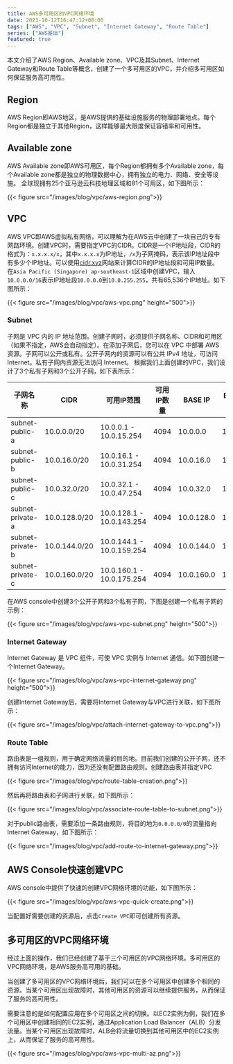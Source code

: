 ```yaml
---
title: AWS多可用区的VPC网络环境
date: 2023-10-12T16:47:12+08:00
tags: ["AWS", "VPC", "Subnet", "Internet Gateway", "Route Table"]
series: ["AWS基础"]
featured: true
---
```


本文介绍了AWS Region、Available zone、VPC及其Subnet、Internet Gateway和Route Table等概念，创建了一个多可用区的VPC，并介绍多可用区如何保证服务高可用性。

<!--more-->

## Region
AWS Region即AWS地区，是AWS提供的基础设施服务的物理部署地点。每个Region都是独立于其他Region，这样能够最大限度保证容错率和可用性。
## Available zone
AWS Available zone即AWS可用区，每个Region都拥有多个Available zone，每个Available zone都是独立的物理数据中心，拥有独立的电力、网络、安全等设施。
全球现拥有25个亚马逊云科技地理区域和81个可用区，如下图所示：

{{< figure src="/images/blog/vpc/aws-region.png">}}

## VPC
AWS VPC即AWS虚拟私有网络，可以理解为在AWS云中创建了一块自己的专有网路环境。创建VPC时，需要指定VPC的CIDR。CIDR是一个IP地址段，CIDR的格式为：`x.x.x.x/x`，其中`x.x.x.x`为IP地址，`/x`为子网掩码，表示该IP地址段中有多少个IP地址。可以使用[cidr.xyz](https://cidr.xyz/)网站来计算CIDR的IP地址段和可用IP数量。
在`Asia Pacific (Singapore) ap-southeast-1`区域中创建VPC，输入`10.0.0.0/16`表示IP地址段`10.0.0.0`到`10.0.255.255`，共有65,536个IP地址。如下图所示：

{{< figure src="/images/blog/vpc/aws-vpc.png" height="500">}}

### Subnet
子网是 VPC 内的 IP 地址范围。创建子网时，必须提供子网名称、CIDR和可用区（如果不指定，AWS会自动指定）。在添加子网后，您可以在 VPC 中部署 AWS 资源。子网可以公开或私有。公开子网内的资源可以有公共 IPv4 地址，可访问 Internet。私有子网内资源无法访问 Internet。
根据我们上面创建的VPC，我们设计了3个私有子网和3个公开子网，如下表所示：

| 子网名称             | CIDR          | 可用IP范围                    | 可用IP数量 | BASE IP    | BROADCAST IP |
|------------------|---------------|---------------------------|--------|------------|--------------|
| subnet-public-a  | 10.0.0.0/20   | 10.0.0.1 - 10.0.15.254    | 4094   | 10.0.0.0   | 10.0.15.255  |
| subnet-public-b  | 10.0.16.0/20  | 10.0.16.1 - 10.0.31.254   | 4094   | 10.0.16.0  | 10.0.31.255  |
| subnet-public-c  | 10.0.32.0/20  | 10.0.32.1 - 10.0.47.254   | 4094   | 10.0.32.0  | 10.0.47.255  | 
| subnet-private-a | 10.0.128.0/20 | 10.0.128.1 - 10.0.143.254 | 4094   | 10.0.128.0 | 10.0.143.255 |  
| subnet-private-b | 10.0.144.0/20 | 10.0.144.1 - 10.0.159.254 | 4094   | 10.0.144.0 | 10.0.159.255 | 
| subnet-private-c | 10.0.160.0/20 | 10.0.160.1 - 10.0.175.254 | 4094   | 10.0.160.0 | 10.0.175.255 |

在AWS console中创建3个公开子网和3个私有子网，下图是创建一个私有子网的示例：

{{< figure src="/images/blog/vpc/aws-vpc-subnet.png" height="500">}}

### Internet Gateway
Internet Gateway 是 VPC 组件，可使 VPC 实例与 Internet 通信。如下图创建一个Internet Gateway。

{{< figure src="/images/blog/vpc/aws-vpc-internet-gateway.png" height="500">}}

创建Internet Gateway后，需要将Internet Gateway与VPC进行关联，如下图所示：

{{< figure src="/images/blog/vpc/attach-internet-gateway-to-vpc.png">}}

### Route Table
路由表是一组规则，用于确定网络流量的目的地。目前我们创建的公开子网，还不拥有访问Internet的能力，因为还没有配置路由规则。创建路由表并指定VPC

{{< figure src="/images/blog/vpc/route-table-creation.png">}}

然后再将路由表和子网进行关联，如下图所示：

{{< figure src="/images/blog/vpc/associate-route-table-to-subnet.png">}}

对于public路由表，需要添加一条路由规则，将目的地为`0.0.0.0/0`的流量指向Internet Gateway，如下图所示：

{{< figure src="/images/blog/vpc/add-route-to-internet-gateway.png">}}

## AWS Console快速创建VPC

AWS console中提供了快速的创建VPC网络环境的功能，如下图所示：

{{< figure src="/images/blog/vpc/aws-vpc-quick-create.png">}}

当配置好需要创建的资源后，点击`Create VPC`即可创建所有资源。

## 多可用区的VPC网络环境
经过上面的操作，我们已经创建了基于三个可用区的VPC网络环境。多可用区的VPC网络环境，是AWS服务高可用的基础。

当创建了多可用区的VPC网络环境后，我们可以在多个可用区中创建多个相同的资源。当某个可用区出现故障时，其他可用区的资源可以继续提供服务，从而保证了服务的高可用性。

需要注意的是如何配置应用在多个可用区之间的切换。以EC2实例为例，我们在多个可用区中创建相同的EC2实例，通过Application Load Balancer（ALB）分发流量。当某个可用区出现故障时，ALB会将流量切换到其他可用区中的EC2实例上，从而保证了服务的高可用性。

{{< figure src="/images/blog/vpc/aws-vpc-multi-az.png">}}

